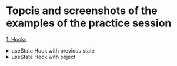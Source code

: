 # Topcis and screenshots of the examples of the practice session
[1. Hooks](#hooks)
<details>
  <summary>useState Hook with previous state</summary>
    <h3>useState with previous state</h3>
    <img src="https://github.com/Razi-Azam/my-react-doc/assets/106505820/044a9165-9655-41f7-b9da-c76b68ae1bf0" width="350" height="100" />
  
    ```javascript
      const incrementFive = () => {
      for(let i = 0; i < 5; i++) {
        // setCount(count + 1) //Bug: shows 1 everytime the button is clicked because the count is not incremented based on the previous value.
        setCount(prev => prev + 1) // increment by 1 beucase the count uses the prev value to make increment
      }
      }
    ```
</details>

<details>
  <summary>useState Hook with object</summary>
    <h3>useState with object</h3>
    <img src="https://github.com/Razi-Azam/my-react-doc/assets/106505820/fe12848f-dba2-42d4-9925-aa103e66c399" width="450" height="300" />
    <ul>
      <li>useState hook doesn't merge the state. We have to do it manually.</li>
      <li>Here, we have merged the state using a spread operator.</li>
    </ul>
  
    ```javascript
        <input type="text"
            className='border border-gray-950 bg-slate-200 text-gray-950 w-auto px-4 mx-2'
            value={name.firstName}
            // onChange={(e) => setName({firstName: e.target.value})} Error: here, useState hook will not merge the state
            onChange={(e) => setName({...name, firstName: e.target.value})} //spread the name the set the name property using spread operator to manual merge
        />
      }
    ```

</details>
